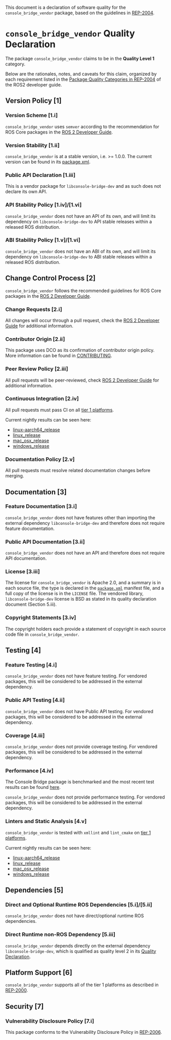 This document is a declaration of software quality for the `console_bridge_vendor` package, based on the guidelines in [REP-2004](https://www.ros.org/reps/rep-2004.html).

# `console_bridge_vendor` Quality Declaration

The package `console_bridge_vendor` claims to be in the **Quality Level 1** category.

Below are the rationales, notes, and caveats for this claim, organized by each requirement listed in the [Package Quality Categories in REP-2004](https://www.ros.org/reps/rep-2004.html) of the ROS2 developer guide.

## Version Policy [1]

### Version Scheme [1.i]

`console_bridge_vendor` uses `semver` according to the recommendation for ROS Core packages in the [ROS 2 Developer Guide](https://docs.ros.org/en/rolling/Contributing/Developer-Guide.html#versioning).

### Version Stability [1.ii]

`console_bridge_vendor` is at a stable version, i.e. >= 1.0.0. The current version can be found in its [package.xml](./package.xml).

### Public API Declaration [1.iii]

This is a vendor package for `libconsole-bridge-dev` and as such does not declare its own API.

### API Stability Policy [1.iv]/[1.vi]

`console_bridge_vendor` does not have an API of its own, and will limit its dependency on `libconsole-bridge-dev` to API stable releases within a released ROS distribution.

### ABI Stability Policy [1.v]/[1.vi]

`console_bridge_vendor` does not have an ABI of its own, and will limit its dependency on `libconsole-bridge-dev` to ABI stable releases within a released ROS distribution.

## Change Control Process [2]

`console_bridge_vendor` follows the recommended guidelines for ROS Core packages in the [ROS 2 Developer Guide](https://docs.ros.org/en/rolling/Contributing/Developer-Guide.html#change-control-process).

### Change Requests [2.i]

All changes will occur through a pull request, check the [ROS 2 Developer Guide](https://docs.ros.org/en/rolling/Contributing/Developer-Guide.html#change-control-process) for additional information.

### Contributor Origin [2.ii]

This package uses DCO as its confirmation of contributor origin policy. More information can be found in [CONTRIBUTING](./CONTRIBUTING.md).

### Peer Review Policy [2.iii]

All pull requests will be peer-reviewed, check [ROS 2 Developer Guide](https://docs.ros.org/en/rolling/Contributing/Developer-Guide.html#change-control-process) for additional information.

### Continuous Integration [2.iv]

All pull requests must pass CI on all [tier 1 platforms](https://www.ros.org/reps/rep-2000.html#support-tiers).

Current nightly results can be seen here:
* [linux-aarch64_release](https://ci.ros2.org/view/nightly/job/nightly_linux-aarch64_release/lastBuild/testReport/console_bridge_vendor/)
* [linux_release](https://ci.ros2.org/view/nightly/job/nightly_linux_release/lastBuild/testReport/console_bridge_vendor/)
* [mac_osx_release](https://ci.ros2.org/view/nightly/job/nightly_osx_release/lastBuild/testReport/console_bridge_vendor/)
* [windows_release](https://ci.ros2.org/view/nightly/job/nightly_win_rel/lastBuild/testReport/console_bridge_vendor/)

###  Documentation Policy [2.v]

All pull requests must resolve related documentation changes before merging.

## Documentation [3]

### Feature Documentation [3.i]

`console_bridge_vendor` does not have features other than importing the external dependency `libconsole-bridge-dev` and therefore does not require feature documentation.

### Public API Documentation [3.ii]

`console_bridge_vendor` does not have an API and therefore does not require API documentation.

### License [3.iii]

The license for `console_bridge_vendor` is Apache 2.0, and a summary is in each source file, the type is declared in the [`package.xml`](./package.xml) manifest file, and a full copy of the license is in the `LICENSE` file. The vendored library, `libconsole-bridge-dev` license is BSD as stated in its quality declaration document (Section 5.iii).

### Copyright Statements [3.iv]

The copyright holders each provide a statement of copyright in each source code file in `console_bridge_vendor`.

## Testing [4]

### Feature Testing [4.i]

`console_bridge_vendor` does not have feature testing. For vendored packages, this will be considered to be addressed in the external dependency.

### Public API Testing [4.ii]

`console_bridge_vendor` does not have Public API testing. For vendored packages, this will be considered to be addressed in the external dependency.

### Coverage [4.iii]

`console_bridge_vendor` does not provide coverage testing. For vendored packages, this will be considered to be addressed in the external dependency.

### Performance [4.iv]

The Console Bridge package is benchmarked and the most recent test results can be found [here](http://build.ros2.org/view/Rci/job/Rci__benchmark_ubuntu_focal_amd64/BenchmarkTable/).

`console_bridge_vendor` does not provide performance testing. For vendored packages, this will be considered to be addressed in the external dependency.

### Linters and Static Analysis [4.v]

`console_bridge_vendor` is tested with `xmllint` and `lint_cmake` on [tier 1 platforms](https://www.ros.org/reps/rep-2000.html#support-tiers).

Current nightly results can be seen here:
* [linux-aarch64_release](https://ci.ros2.org/view/nightly/job/nightly_linux-aarch64_release/lastBuild/testReport/console_bridge_vendor/)
* [linux_release](https://ci.ros2.org/view/nightly/job/nightly_linux_release/lastBuild/testReport/console_bridge_vendor/)
* [mac_osx_release](https://ci.ros2.org/view/nightly/job/nightly_osx_release/lastBuild/testReport/console_bridge_vendor/)
* [windows_release](https://ci.ros2.org/view/nightly/job/nightly_win_rel/lastBuild/testReport/console_bridge_vendor/)

## Dependencies [5]

### Direct and Optional Runtime ROS Dependencies [5.i]/[5.ii]

`console_bridge_vendor` does not have direct/optional runtime ROS dependencies.

### Direct Runtime non-ROS Dependency [5.iii]

`console_bridge_vendor` depends directly on the external dependency `libconsole-bridge-dev`, which is qualified as quality level 2 in its [Quality Declaration](https://github.com/ros/console_bridge/blob/master/QUALITY_DECLARATION.md).

## Platform Support [6]

`console_bridge_vendor` supports all of the tier 1 platforms as described in [REP-2000](https://www.ros.org/reps/rep-2000.html#support-tiers).

## Security [7]

### Vulnerability Disclosure Policy [7.i]

This package conforms to the Vulnerability Disclosure Policy in [REP-2006](https://www.ros.org/reps/rep-2006.html).
